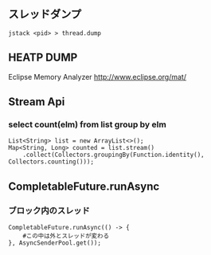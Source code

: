 
## スレッドダンプ

```
jstack <pid> > thread.dump

```


## HEATP DUMP

Eclipse Memory Analyzer http://www.eclipse.org/mat/

## Stream Api

### select count(elm) from list group by elm

```
List<String> list = new ArrayList<>();
Map<String, Long> counted = list.stream()
    .collect(Collectors.groupingBy(Function.identity(), Collectors.counting()));
```

## CompletableFuture.runAsync

### ブロック内のスレッド

```
CompletableFuture.runAsync(() -> {
    #この中は外とスレッドが変わる
}, AsyncSenderPool.get());
```
